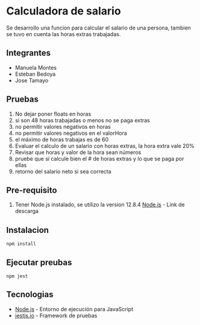 # Calculadora de salario

Se desarrollo una funcion para calcular el salario de una persona, tambien se tuvo en cuenta las horas extras trabajadas.

## Integrantes

- Manuela Montes
- Esteban Bedoya
- Jose Tamayo

## Pruebas 
1. No dejar poner floats en horas
2. si son 48 horas trabajadas o menos no se paga extras
3. no permitir valores negativos en horas
4. no permitir valores negativos en el valorHora
5. el máximo de horas trabajas es de 60
6. Evaluar el calculo de un salario con horas extras, la hora extra vale 20%
7. Revisar que horas y valor de la hora sean números 
8. pruebe que si calcule bien el # de horas extras y lo que se paga por ellas
9. retorno del salario neto si sea correcta

## Pre-requisito
1. Tener Node.js instalado, se utilizo la version 12.8.4
[Node.js](https://nodejs.org/es/) - Link de descarga

## Instalacion

```
npm install
```

## Ejecutar preubas

```
npm jest
```

## Tecnologias

- [Node.js](https://nodejs.org/es/) - Entorno de ejecución para JavaScript
- [jestjs.io](https://jestjs.io/) - Framework de pruebas

